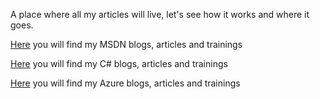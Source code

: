 A place where all my articles will live, let's see how it works and where it goes.

[Here](https://benperk.github.io/msdn/) you will find my MSDN blogs, articles and trainings

[Here](https://benperk.github.io/csharp/) you will find my C# blogs, articles and trainings

[Here](https://benperk.github.io/azure/) you will find my Azure blogs, articles and trainings
